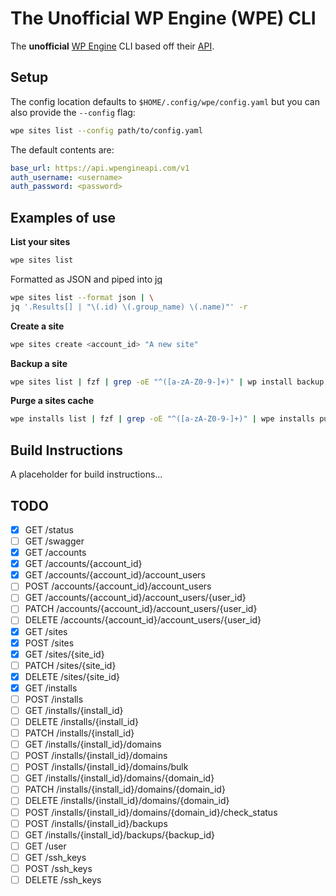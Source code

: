 # The Unofficial WP Engine (WPE) CLI

The **unofficial** [WP Engine](https://wpengine.com/) CLI based off their [API](https://wpengineapi.com/).

## Setup
The config location defaults to `$HOME/.config/wpe/config.yaml` but you can also provide the `--config` flag:
```bash
wpe sites list --config path/to/config.yaml
```
The default contents are:
```yaml
base_url: https://api.wpengineapi.com/v1
auth_username: <username>
auth_password: <password>
```

## Examples of use

**List your sites**
```bash
wpe sites list
```
Formatted as JSON and piped into [jq](https://jqlang.github.io/jq/)
```bash
wpe sites list --format json | \
jq '.Results[] | "\(.id) \(.group_name) \(.name)"' -r
```
**Create a site**
```bash
wpe sites create <account_id> "A new site"
```

**Backup a site**
```bash
wpe sites list | fzf | grep -oE "^([a-zA-Z0-9-]+)" | wp install backup
```

**Purge a sites cache**
```bash
wpe installs list | fzf | grep -oE "^([a-zA-Z0-9-]+)" | wpe installs purge
```

## Build Instructions
A placeholder for build instructions...

## TODO

- [X] GET    /status
- [ ] GET    /swagger
- [X] GET    /accounts
- [X] GET    /accounts/{account_id}
- [X] GET    /accounts/{account_id}/account_users
- [ ] POST   /accounts/{account_id}/account_users
- [ ] GET    /accounts/{account_id}/account_users/{user_id}
- [ ] PATCH  /accounts/{account_id}/account_users/{user_id}
- [ ] DELETE /accounts/{account_id}/account_users/{user_id}
- [X] GET    /sites
- [X] POST   /sites
- [X] GET    /sites/{site_id}
- [ ] PATCH  /sites/{site_id}
- [X] DELETE /sites/{site_id}
- [X] GET    /installs
- [ ] POST   /installs
- [ ] GET    /installs/{install_id}
- [ ] DELETE /installs/{install_id}
- [ ] PATCH  /installs/{install_id}
- [ ] GET    /installs/{install_id}/domains
- [ ] POST   /installs/{install_id}/domains
- [ ] POST   /installs/{install_id}/domains/bulk
- [ ] GET    /installs/{install_id}/domains/{domain_id}
- [ ] PATCH  /installs/{install_id}/domains/{domain_id}
- [ ] DELETE /installs/{install_id}/domains/{domain_id}
- [ ] POST   /installs/{install_id}/domains/{domain_id}/check_status
- [ ] POST   /installs/{install_id}/backups
- [ ] GET    /installs/{install_id}/backups/{backup_id}
- [ ] GET    /user
- [ ] GET    /ssh_keys
- [ ] POST   /ssh_keys
- [ ] DELETE /ssh_keys